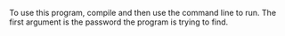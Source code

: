 To use this program, compile and then use the command line to run. The first argument is the password the program is trying to find.